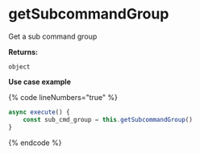 # getSubcommandGroup

Get a sub command group

**Returns:**

`object`&#x20;



**Use case example**

{% code lineNumbers="true" %}
```javascript
async execute() {
    const sub_cmd_group = this.getSubcommandGroup()
}
```
{% endcode %}
